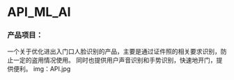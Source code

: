 # API_ML_AI
### 产品项目：
一个关于优化进出入门口人脸识别的产品，主要是通过证件照的相关要求识别，防止一定的盗用情况使用。
同时也提供用户声音识别和手势识别，快速地开门，提供便利。
img：API.jpg

### 